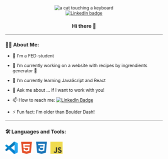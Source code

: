 

<div align="center">
  <img src="https://media.giphy.com/media/M4NykXxUE0HAcK7UJ6/giphy.gif" alt="a cat touching a keyboard" width="200" />
<div id="badges">
  <a href="https://www.linkedin.com/in/anna-agnieszka-wojtowicz/">
  <img src="https://img.shields.io/badge/-LinkedIn-blue?logo=linkedin&logoColor=white&style=flat-square" alt="LinkedIn badge" /></a>
  </div>
  
  ### Hi there 👋
</div>

---

### 👩‍💻 About Me:
- 💪 I'm a FED-student
- 🔭 I’m currently working on a website with recipes by ingrendients generator 🍜
- 🌱 I’m currently learning JavaScript and React
- 💬 Ask me about ... if I want to work with you! 
- 📫 How to reach me: [![LinkedIn Badge](https://img.shields.io/badge/-LinkedIn-blue?logo=linkedin&logoColor=white&style=flat-square)](https://www.linkedin.com/in/anna-agnieszka-wojtowicz/)

- ⚡ Fun fact: I'm older than Boulder Dash!

---

### 🛠️ Languages and Tools:
<div>
  <img src="https://github.com/devicons/devicon/blob/master/icons/vscode/vscode-original.svg" title="vscode" alt="vscode" width="40" height="40" />&nbsp;
  <img src="https://github.com/devicons/devicon/blob/master/icons/html5/html5-plain.svg" title="html" alt="html" width="40" height="40" />&nbsp;
  <img src="https://github.com/devicons/devicon/blob/master/icons/css3/css3-plain.svg" title="css" alt="css" width="40" height="40" />&nbsp;
  <img src="https://github.com/devicons/devicon/blob/master/icons/javascript/javascript-original.svg" title="java script" alt="java script" width="40" height="40" />&nbsp;
</div>

